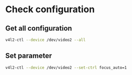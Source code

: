 # Check configuration

## Get all configuration
```bash
v4l2-ctl --device /dev/video2 --all
```

## Set parameter
```bash
v4l2-ctl --device /dev/video2 --set-ctrl focus_auto=1
```


